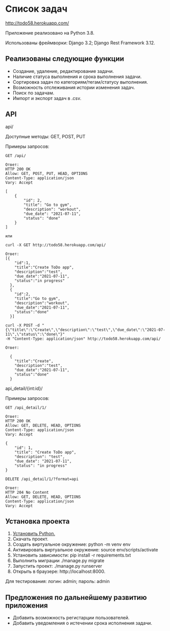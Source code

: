 # Список задач
http://todo58.herokuapp.com/

Приложение реализовано на Python 3.8.

Использованы фреймворки:
Django 3.2;
Django Rest Framework 3.12.

## Реализованы следующие функции
* Создание, удаление, редактирование задачи.
* Наличие статуса выполнения и срока выполнения задачи.
* Сортировка задач по категориям/тегам/статусу выполнения.
* Возможность отслеживания истории изменения задач.
* Поиск по задачам.
* Импорт и экспорт задач в .csv.

## API
api/

Доступные методы: GET, POST, PUT

Примеры запросов:


```shell script
GET /api/

Ответ:
HTTP 200 OK
Allow: GET, POST, PUT, HEAD, OPTIONS
Content-Type: application/json
Vary: Accept

[
    {
        "id": 2,
        "title": "Go to gym",
        "description": "workout",
        "due_date": "2021-07-11",
        "status": "done"
    }
]

или

curl -X GET http://todo58.herokuapp.com/api/

Ответ:
[{
    "id":1,
    "title":"Create ToDo app",
    "description":"test",
    "due_date":"2021-07-11",
    "status":"in progress"
  },
  {
    "id":2,
    "title":"Go to gym",
    "description":"workout",
    "due_date":"2021-07-11",
    "status":"done"
  }]
```
```shell script
curl -X POST -d "{\"title\":\"Create\",\"description\":\"test\",\"due_date\":\"2021-07-11\",\"status\":\"done\"}" 
-H "Content-Type: application/json" http://todo58.herokuapp.com/api/

Ответ:

  {
    "title":"Create",
    "description":"test",
    "due_date":"2021-07-11",
    "status":"done"
  }
```
api_detail/{int:id}/

Примеры запросов:

```shell script
GET /api_detail/1/

Ответ:
HTTP 200 OK
Allow: GET, DELETE, HEAD, OPTIONS
Content-Type: application/json
Vary: Accept

{
    "id": 1,
    "title": "Create ToDo app",
    "description": "test",
    "due_date": "2021-07-11",
    "status": "in progress"
}
```

```shell script
DELETE /api_detail/1/?format=api

Ответ:
HTTP 204 No Content
Allow: GET, DELETE, HEAD, OPTIONS
Content-Type: application/json
Vary: Accept
```


## Установка проекта
1. [Установить Python.](https://www.python.org/downloads/)
2. Скачать проект.
3. Создать виртуальное окружение: python -m venv env
4. Активировать виртуальное окружение: source env/scripts/activate
5. Установить зависимости: pip install -r requirements.txt
7. Выполнить миграции ./manage.py migrate
8. Запустить проект: ./manage.py runserver
9. Открыть в браузере: http://localhost:8000.

Для тестирования:
логин: admin;
пароль: admin

## Предложения по дальнейшему развитию приложения
* Добавить возможность регистарции пользователей.
* Добавить уведомления о истечении срока исполнения задачи.
